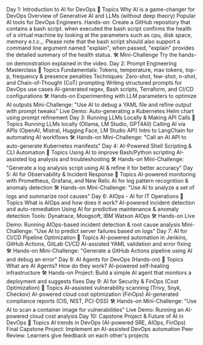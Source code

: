Day 1: Introduction to AI for DevOps
📌 Topics
Why AI is a game-changer for DevOps
Overview of Generative AI and LLMs (without deep theory)
Popular AI tools for DevOps Engineers.
Hands-on: Create a GitHub repository that contains a bash script. when executed the bash script confirms the health of a virtual machine by looking at the parameters such as cpu, disk space, memory e.t.c.,. Please note that the bash script should also support a command line argument named "explain", when passed, "explain" provides the detailed summary of the health status.
🛠 Mini-Challenge
Try the hands-on demonstration explained in the video.
Day 2: Prompt Engineering Masterclass
📌 Topics
Fundamentals: Tokens, temperature, max tokens, top-p, frequency & presence penalties
Techniques: Zero-shot, few-shot, n-shot, and Chain-of-Thought (CoT) prompting
Writing structured prompts for DevOps use cases
AI-generated regex, Bash scripts, Terraform, and CI/CD configurations
🛠 Hands-on
Experimenting with LLM parameters to optimize AI outputs
Mini-Challenge: "Use AI to debug a YAML file and refine output with prompt tweaks"
Live Demo: Auto-generating a Kubernetes Helm chart using prompt refinement
Day 3: Running LLMs Locally & Making API Calls
📌 Topics
Running LLMs locally (Ollama, LM Studio, GPT4All)
Calling AI via APIs (OpenAI, Mistral, Hugging Face, LM Studio API)
Intro to LangChain for automating AI workflows
🛠 Hands-on
Mini-Challenge: "Call an AI API to auto-generate Kubernetes manifests"
Day 4: AI-Powered Shell Scripting & CLI Automation
📌 Topics
Using AI to improve Bash/Python scripting
AI-assisted log analysis and troubleshooting
🛠 Hands-on
Mini-Challenge: "Generate a log analysis script using AI & refine it for better accuracy"
Day 5: AI for Observability & Incident Response
📌 Topics
AI-powered monitoring with Prometheus, Grafana, and New Relic
AI for log pattern recognition & anomaly detection
🛠 Hands-on
Mini-Challenge: "Use AI to analyze a set of logs and summarize root causes"
Day 6: AIOps - AI for IT Operations
📌 Topics
What is AIOps and how does it work?
AI-powered incident detection and auto-remediation
Using AI for predictive maintenance & anomaly detection
Tools: Dynatrace, Moogsoft, IBM Watson AIOps
🛠 Hands-on
Live Demo: Running AIOps-based incident detection & root cause analysis
Mini-Challenge: "Use AI to predict server failures based on logs"
Day 7: AI for CI/CD Pipeline Optimization
📌 Topics
AI-powered automation in Jenkins, GitHub Actions, GitLab CI/CD
AI-assisted YAML validation and error fixing
🛠 Hands-on
Mini-Challenge: "Generate a GitHub Actions pipeline using AI and debug an error"
Day 8: AI Agents for DevOps (Hands-on)
📌 Topics
What are AI Agents? How do they work?
AI-powered self-healing infrastructure
🛠 Hands-on
Project: Build a simple AI agent that monitors a deployment and suggests fixes
Day 9: AI for Security & FinOps (Cost Optimization)
📌 Topics
AI-assisted vulnerability scanning (Trivy, Snyk, Checkov)
AI-powered cloud cost optimization (FinOps)
AI-generated compliance reports (CIS, NIST, PCI-DSS)
🛠 Hands-on
Mini-Challenge: "Use AI to scan a container image for vulnerabilities"
Live Demo: Running an AI-powered cloud cost analysis
Day 10: Capstone Project & Future of AI in DevOps
📌 Topics
AI trends in DevOps (AI-powered SRE, AIOps, FinOps)
Final Capstone Project: Implement an AI-assisted DevOps automation
Peer Review: Learners give feedback on each other's projects
